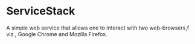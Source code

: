 # ServiceStack
A simple web service that allows one to interact with two web-browsers,f viz., Google Chrome and Mozilla Firefox.

